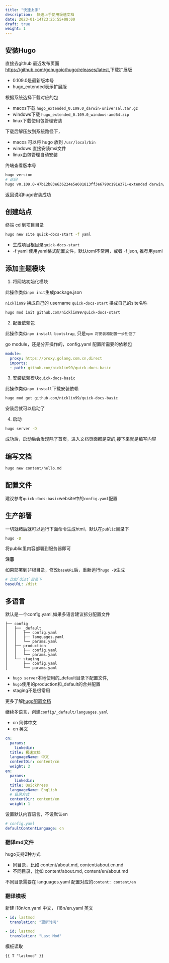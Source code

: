 ```yaml
---
title: "快速上手"
description:  快速上手使用极速文档
date: 2023-01-14T23:25:55+08:00
draft: true
weight: 1
---
```


## 安装Hugo

直接去github 最近发布页面 <https://github.com/gohugoio/hugo/releases/latest>,下载扩展版

- 0.109.0是最新版本号
- hugo_extended表示扩展版

根据系统选择下载对应的包

- macos下载 `hugo_extended_0.109.0_darwin-universal.tar.gz`
- windows下载 `hugo_extended_0.109.0_windows-amd64.zip`
- linux下载使用包管理安装

下载后解压放到系统路径下，

- macos 可以将 hugo 放到 `/usr/local/bin`
- windows 直接安装msi文件
- linux由包管理自动安装

终端查看版本号

```bash
hugo version
# 返回
hugo v0.109.0-47b12b83e636224e5e601813ff3e6790c191e371+extended darwin/amd64 BuildDate=2022-12-23T10:38:11Z VendorInfo=gohugoio
```

返回说明hugo安装成功

## 创建站点

终端 cd 到项目目录

```bash
hugo new site quick-docs-start -f yaml
```

- 生成项目根目录`quick-docs-start`
- -f yaml 使用yaml格式配置文件，默认toml不常用，或者 -f json, 推荐用yaml

## 添加主题模块

1. 将网站初始化模块

此操作类似`npm init`生成package.json

`nicklin99` 换成自己的 username
`quick-docs-start` 换成自己的site名称

```bash
hugo mod init github.com/nicklin99/quick-docs-start
```

2. 配置依赖包

此操作类似`npm install bootstrap`, 只是`npm 将安装和配置一步到位了`

go module，还是分开操作的，config.yaml 配置所需要的依赖包

```yaml config.yaml
module:
  proxy: https://proxy.golang.com.cn,direct
  imports:
  - path: github.com/nicklin99/quick-docs-basic
```

3. 安装依赖模块`quick-docs-basic`

此操作类似`npm install`下载安装依赖

```bash
hugo mod get github.com/nicklin99/quick-docs-basic
```

安装后就可以启动了

4. 启动

```bash
hugo server -D
```

成功后，启动后会发现除了首页，进入文档页面都是空的,接下来就是编写内容

## 编写文档

```bash
hugo new content/hello.md
```

## 配置文件

建议参考`quick-docs-basic`website中的`config.yaml`配置

## 生产部署

一切就绪后就可以运行下面命令生成html，默认在`public`目录下

```bash
hugo -D 
```

将public里内容部署到服务器即可

**注意**

如果部署到非根目录，修改`baseURL`后，重新运行`hugo -D`生成

```yaml
# 比如`dist`目录下
baseURL: /dist
```

## 多语言

默认是一个config.yaml,如果多语言建议拆分配置文件

```
├── config
│   ├── _default
│   │   ├── config.yaml
│   │   ├── languages.yaml
│   │   └── params.yaml
│   ├── production
│   │   ├── config.yaml
│   │   └── params.yaml
│   └── staging
│       ├── config.yaml
│       └── params.yaml
```

- `hugo server`本地使用的_default目录下配置文件,
- `hugo`使用的production和_default的合并配置
- staging不是很常用

更多了解[hugo配置文档](https://gohugo.io/getting-started/configuration/)

继续多语言，创建`config/_default/languages.yaml`

- cn 简体中文
- en 英文

```yaml
cn:
  params:
    linkedin: 
  title: 极速文档
  languageName: 中文
  contentDir: content/cn
  weight: 2
en:
  params:
    linkedin: 
  title: QuickPress
  languageName: English
  # 目录方式
  contentDir: content/en
  weight: 1
```

设置默认内容语言，不设默认en

```yaml config.yaml
# config.yaml
defaultContentLanguage: cn
```

### 翻译md文件

hugo支持2种方式

- 同目录，比如 content/about.md, content/about.en.md
- 不同目录，比如 content/about.md, content/en/about.md

不同目录需要在 languages.yaml 配置对应的`content: content/en`

### 翻译模板

新建 i18n/cn.yaml 中文， i18n/en.yaml 英文

```yaml cn.yaml
- id: lastmod
  translation: "更新时间"
```

```yaml en.yaml
- id: lastmod
  translation: "Last Mod"
```

模板读取

```html
{{ T "lastmod" }}
```
